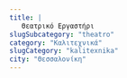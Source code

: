 ```yaml
---
title: |
   Θεατρικό Εργαστήρι
slugSubcategory: "theatro"
category: "Καλιτεχνικά"
slugCategory: "kalitexnika"
city: "Θεσσαλονίκη"
---
```


